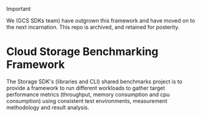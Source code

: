 > [!IMPORTANT]  
> We (GCS SDKs team) have outgrown this framework and have moved on to the next incarnation. This repo is archived, and retained for posterity.


# Cloud Storage Benchmarking Framework

The Storage SDK's (libraries and CLI) shared benchmarks project is to provide a framework to run different workloads to gather target performance metrics (throughput, memory consumption and cpu consumption) using consistent test environments, measurement methodology and result analysis.
